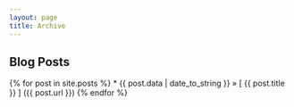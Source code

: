```yaml
---
layout: page
title: Archive
---
```


## Blog Posts

{% for post in site.posts %}
	* {{ post.data | date_to_string }} &raquo; [ {{ post.title }} ] ({{ post.url }})
{% endfor %}

